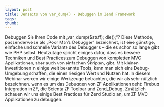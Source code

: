 ```yaml
---
layout: post
title: Jenseits von var_dump() - Debuggen im Zend Framework
tags: 
thumb: 
---
```

Debuggen Sie Ihren Code mit „var_dump($stuff); die();“? Diese Methode, passenderweise als „Poor Man’s Debugger“ bezeichnet, ist eine günstige, einfache und schnelle Variante des Debuggens – die es schon so lange gibt wie PHP selbst. Heutzutage spricht einiges dafür, dass es bessere Techniken und Best Practices zum Debuggen von kompletten MVC Applikationen, aber auch von einfachen Skripten, gibt. Mit kleinen Investitionen in einige weit bekannte Tools, kann man sich eine Debug-Umgebung schaffen, die einen riesigen Wert und Nutzen hat.
In diesem Webinar werden wir einige Werkzeuge betrachten, die wir als sehr nützlich bezeichnen, wenn es um das Debuggen von ZF Applikationen geht: Firebug Integration in ZF, die Scienta ZF Toolbar und Zend_Debug. Zusätzlich schauen wir uns einige Best Practices für Zend Studio an, um ZF MVC Applikationen zu debuggen.
